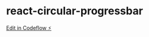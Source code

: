 # react-circular-progressbar

[Edit in Codeflow ⚡️](https://stackblitz.com/~/github.com/theanuraggupta/react-circular-progressbar)